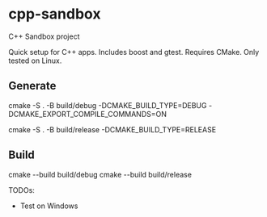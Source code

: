 # cpp-sandbox
C++ Sandbox project

Quick setup for C++ apps. 
Includes boost and gtest.
Requires CMake.
Only tested on Linux.

## Generate
cmake -S . -B build/debug -DCMAKE_BUILD_TYPE=DEBUG -DCMAKE_EXPORT_COMPILE_COMMANDS=ON      

cmake -S . -B build/release -DCMAKE_BUILD_TYPE=RELEASE

## Build
cmake --build build/debug
cmake --build build/release

TODOs:
 - Test on Windows
